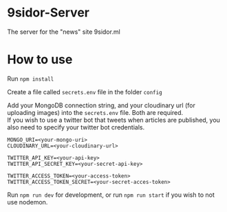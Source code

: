 # 9sidor-Server
The server for the "news" site 9sidor.ml


# How to use
Run ```npm install``` 

Create a file called ```secrets.env``` file in the folder ```config```

Add your MongoDB connection string, and your cloudinary url (for uploading images) into the ```secrets.env``` file. Both are required.  
If you wish to use a twitter bot that tweets when articles are published, you also need to specify your twitter bot credentials. 

```
MONGO_URI=<your-mongo-uri>
CLOUDINARY_URL=<your-cloudinary-url>

TWITTER_API_KEY=<your-api-key>
TWITTER_API_SECRET_KEY=<your-secret-api-key>

TWITTER_ACCESS_TOKEN=<your-access-token>
TWITTER_ACCESS_TOKEN_SECRET=<your-secret-acces-token>
```

Run ```npm run dev``` for development, or run ```npm run start``` if you wish to not use nodemon.
